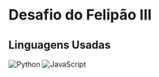 # Desafio do Felipão III
## Linguagens Usadas
![Python](https://img.shields.io/badge/Python-fae89f?style=for-the-badge&logo=python&logoColor=)
![JavaScript](https://img.shields.io/badge/JavaScript-fae89f?style=for-the-badge&logo=javascript&logoColor=blue)

